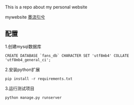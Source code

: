 This is a repo about my personal website

mywebsite [墨流引兮](http://zhaoliyingfans.top)

## 配置
1.创建mysql数据库
```mysql
CREATE DATABASE `fans_db` CHARACTER SET 'utf8mb4' COLLATE 'utf8mb4_general_ci';
```
2.安装python扩展
```
pip install -r requirements.txt
```
3.运行测试项目
```
python manage.py runserver
```